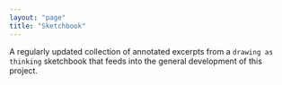 ```yaml
---
layout: "page"
title: "Sketchbook"
---
```


A regularly updated collection of annotated excerpts from a `drawing as thinking` sketchbook that feeds into the general development of this project.